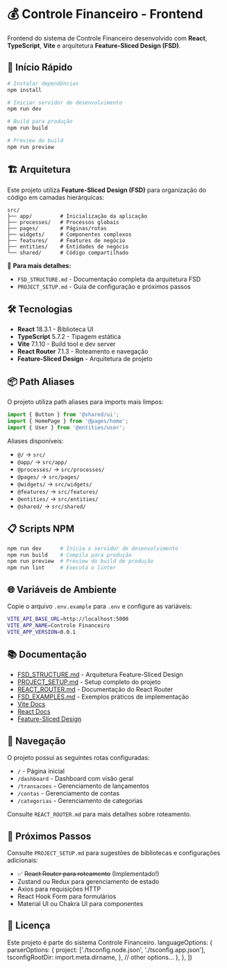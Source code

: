 # 💰 Controle Financeiro - Frontend

Frontend do sistema de Controle Financeiro desenvolvido com **React**, **TypeScript**, **Vite** e arquitetura **Feature-Sliced Design (FSD)**.

## 🚀 Início Rápido

```bash
# Instalar dependências
npm install

# Iniciar servidor de desenvolvimento
npm run dev

# Build para produção
npm run build

# Preview do build
npm run preview
```

## 🏗️ Arquitetura

Este projeto utiliza **Feature-Sliced Design (FSD)** para organização do código em camadas hierárquicas:

```
src/
├── app/         # Inicialização da aplicação
├── processes/   # Processos globais
├── pages/       # Páginas/rotas
├── widgets/     # Componentes complexos
├── features/    # Features de negócio
├── entities/    # Entidades de negócio
└── shared/      # Código compartilhado
```

📖 **Para mais detalhes:**
- `FSD_STRUCTURE.md` - Documentação completa da arquitetura FSD
- `PROJECT_SETUP.md` - Guia de configuração e próximos passos

## 🛠️ Tecnologias

- **React** 18.3.1 - Biblioteca UI
- **TypeScript** 5.7.2 - Tipagem estática
- **Vite** 7.1.10 - Build tool e dev server
- **React Router** 7.1.3 - Roteamento e navegação
- **Feature-Sliced Design** - Arquitetura de projeto

## 📦 Path Aliases

O projeto utiliza path aliases para imports mais limpos:

```typescript
import { Button } from '@shared/ui';
import { HomePage } from '@pages/home';
import { User } from '@entities/user';
```

Aliases disponíveis:
- `@/` → `src/`
- `@app/` → `src/app/`
- `@processes/` → `src/processes/`
- `@pages/` → `src/pages/`
- `@widgets/` → `src/widgets/`
- `@features/` → `src/features/`
- `@entities/` → `src/entities/`
- `@shared/` → `src/shared/`

## 📋 Scripts NPM

```bash
npm run dev      # Inicia o servidor de desenvolvimento
npm run build    # Compila para produção
npm run preview  # Preview do build de produção
npm run lint     # Executa o linter
```

## 🌐 Variáveis de Ambiente

Copie o arquivo `.env.example` para `.env` e configure as variáveis:

```bash
VITE_API_BASE_URL=http://localhost:5000
VITE_APP_NAME=Controle Financeiro
VITE_APP_VERSION=0.0.1
```

## 📚 Documentação

- [FSD_STRUCTURE.md](./FSD_STRUCTURE.md) - Arquitetura Feature-Sliced Design
- [PROJECT_SETUP.md](./PROJECT_SETUP.md) - Setup completo do projeto
- [REACT_ROUTER.md](./REACT_ROUTER.md) - Documentação do React Router
- [FSD_EXAMPLES.md](./FSD_EXAMPLES.md) - Exemplos práticos de implementação
- [Vite Docs](https://vitejs.dev/)
- [React Docs](https://react.dev/)
- [Feature-Sliced Design](https://feature-sliced.design/)

## 🧭 Navegação

O projeto possui as seguintes rotas configuradas:

- `/` - Página inicial
- `/dashboard` - Dashboard com visão geral
- `/transacoes` - Gerenciamento de lançamentos
- `/contas` - Gerenciamento de contas
- `/categorias` - Gerenciamento de categorias

Consulte `REACT_ROUTER.md` para mais detalhes sobre roteamento.

## 🎯 Próximos Passos

Consulte `PROJECT_SETUP.md` para sugestões de bibliotecas e configurações adicionais:
- ✅ ~~React Router para roteamento~~ (Implementado!)
- Zustand ou Redux para gerenciamento de estado
- Axios para requisições HTTP
- React Hook Form para formulários
- Material UI ou Chakra UI para componentes

## 📄 Licença

Este projeto é parte do sistema Controle Financeiro.
    languageOptions: {
      parserOptions: {
        project: ['./tsconfig.node.json', './tsconfig.app.json'],
        tsconfigRootDir: import.meta.dirname,
      },
      // other options...
    },
  },
])
```
